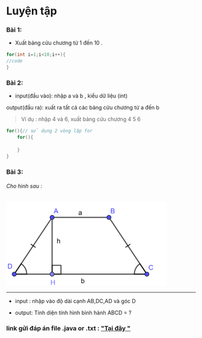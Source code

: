 # Luyện tập

### Bài 1:
- Xuất bảng cửu chương từ 1 đến 10 .

```Java
for(int i=1;i<10;i++){
//code 
}
```
### Bài 2:
- input(đầu vào): nhập a và b , kiểu dữ liệu (int) 

 output(đầu ra): xuất ra tất cả các bảng cửu chương từ a đến b

> Ví dụ : nhập 4 và 6, xuất bảng cửu chương 4 5 6

 ```Java
 for(){// sử dụng 2 vòng lặp for
     for(){

     }
 }
```
### Bài 3:
###### Cho hình sau :

!["Hình thang cân "](images/1.png)
****
- input : nhập vào độ dài cạnh AB,DC,AD và góc D

- output: Tính diện tính hình bình hành ABCD = ?

### link gửi đáp án file .java or .txt  : ["Tại đây "](https://driveuploader.com/upload/1ibdhFSxCm) 


